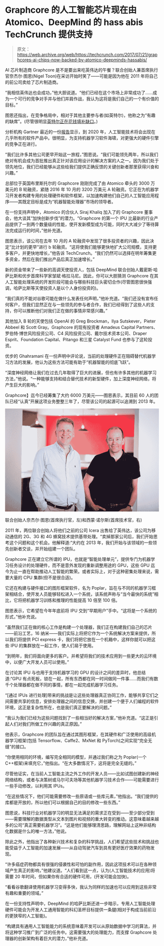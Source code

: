 # Graphcore 的人工智能芯片现在由 Atomico、DeepMind 的 hass abis TechCrunch 提供支持

> 原文：<https://web.archive.org/web/https://techcrunch.com/2017/07/21/graphcores-ai-chips-now-backed-by-atomico-deepminds-hassabis/>

AI 芯片制造商 Graphcore 是不是要出来吃英伟达的午餐？联合创始人兼首席执行官奈杰尔·图恩(Nigel Toon)在采访开始时笑了——可能是因为他在 2011 年将自己的前公司卖给了芯片制造商。

“我相信英伟达也会成功，”他大胆说道。“他们已经在这个市场上非常成功了……成为一个可行的竞争对手并与他们并肩作战，我认为这将是我们自己的一个有价值的目标。”

图恩还指出，在竞争格局中，相对于其他主要参与者(如英特尔)，他称之为“有趣的缺席”。(尽管很明显[英特尔正在花钱填补缺口](https://web.archive.org/web/20230207122855/https://www.wired.com/2017/03/intels-15-billion-reasons-ai-chip-revolution-arrived/)。)

分析机构 Gartner 最近的一份[报告](https://web.archive.org/web/20230207122855/http://www.gartner.com/newsroom/id/3763265)显示，到 2020 年，人工智能技术将会出现在几乎所有的软件产品中。很明显，为支持机器学习软件海啸，对更强大的硬件引擎的竞争正在进行。

“我们比许多其他公司更早开始这一旅程，”图恩说。“我们可能领先两年，所以我们绝对有机会成为首批推出真正针对该应用设计的解决方案的人之一。因为我们处于领先地位，我们已经能够从这些给我们提供正确反馈的关键创新者那里获得兴奋和兴趣。”

总部位于英国布里斯托尔的 Graphcore 刚刚完成了由 Atomico 牵头的 3000 万美元的 B 轮融资，紧随 2016 年 10 月的 3200 万美元 A 轮融资。它正在为机器学习开发者构建专用的处理硬件和软件框架，以加速构建他们自己的人工智能应用程序——其既定目标是成为“机器智能处理器”市场的领导者。

在一份支持声明中，Atomico 的合伙人 Siraj Khaliq 加入了的 Graphcore 董事会，他大谈其“加快创新步伐”的潜力。“Graphcore 的第一个 IPU 比最新的行业产品提供了一到两个数量级的性能，使开发新模型成为可能，同时大大减少了等待算法完成运行的时间，”他补充道。

图恩表示，该公司在去年 10 月的 A 轮融资中发现了很多投资者的兴趣，因此决定“比计划的更早”进行 b 轮融资。“这将使我们能够更快地扩大公司规模，支持更多客户，并更快地增长，”他告诉 TechCrunch。“我们仍然可以选择在明年筹集更多资金，然后在我们推出产品后真正加速增长。”

新的资金带来了一些新的高调天使投资人，包括 DeepMind 联合创始人戴密斯·哈萨比斯和优步首席科学家邹斌·格拉马尼。因此，你可以大胆猜测 Graphcore 在其人工智能处理系统的开发阶段可能会与哪些科技巨头密切合作(尽管图恩很快强调，哈萨比斯等天使投资人是以个人身份投资的)。

“我们真的不能对谷歌可能在做什么发表任何声明，”他补充道。“我们还没有宣布任何客户，但我们显然正在与一些领先的参与者合作，我们已经得到了这些人的支持，你可以推断他们对我们正在做的事情非常感兴趣。”

其他加入 B 轮的天使包括 OpenAI 的 Greg Brockman，Ilya Sutskever，Pieter Abbeel 和 Scott Gray。Graphcore 的现有投资者 Amadeus Capital Partners、罗伯特·博世风险投资公司、C4 风险投资公司、戴尔技术资本公司、Draper Esprit、Foundation Capital、Pitango 和三星 Catalyst Fund 也参与了这轮投资。

优步的 Ghahramani 在一份声明中评论说，当前的处理硬件正在阻碍替代机器学习方法的发展，他认为这些方法可能有助于“机器智能的彻底飞跃”。

“深度神经网络让我们在过去几年取得了巨大的进展，但也有许多其他的机器学习方法，”他说。“一种能够支持和结合替代技术的新型硬件，加上深度神经网络，将产生巨大的影响。”

Graphcore】迄今已经筹集了大约 6000 万美元——图恩表示，其目前 60 人的团队已经“认真”开展这项业务整整三年了，尽管该公司的起源可以追溯到 2013 年。

[![](img/2e8cfcb76ecd5fcba39f61acc1a25c3d.png)](https://web.archive.org/web/20230207122855/https://techcrunch.com/2017/07/21/graphcores-ai-chips-now-backed-by-atomico-deepminds-hassabis/gc-90526-sml/)

联合创始人奈杰尔·图恩(首席执行官，左)和西蒙·诺尔斯(首席技术官，右)

2011 年，两位联合创始人将他们之前的公司 Icera 出售给了英伟达，该公司为移动通信的 2G、3G 和 4G 蜂窝技术提供基带处理。“卖掉那家公司后，我们开始思考这个问题和这个机会。他解释道:“大约在 2013 年，我们开始与该领域的一些领先创新者交谈，并开始组建一个团队。

Graphcore 正在建立它所谓的 IPU，也就是“智能处理单元”，提供专门为机器学习任务设计的处理硬件，而不是意外发现的重新调整用途的 GPU，这些 GPU 迄今为止一直在帮助推动人工智能的繁荣。或者实际上，对于这种密集处理来说，需要大量的 CPU 集群(但不是很合适)。

它还在构建与硬件接口的图形框架软件，名为 Poplar，旨在与不同的机器学习框架相结合，使开发人员能够轻松进入一个系统，该系统声称与“当今最快的系统”相比，它将把机器学习训练和推理的性能提高 10 倍至 100 倍。

图恩表示，它希望在今年年底前将 IPU 交到“早期用户”手中。“这将是一个系统的形式，”他补充说。

“虽然我们正在做的核心工作是构建一个处理器，我们正在构建我们自己的芯片——前沿工艺，16 纳米——我们实际上将把它作为一个系统解决方案来提供，所以我们将提供 PCI express 卡，我们将把它放在一个机箱中，这样你就可以把这些 IPU 的集群放在一起工作，使人们易于使用。

“到明年，我们将面向更多的客户。并希望将我们的技术应用到一些更大的云环境中，以便广大开发人员可以使用。”

在讨论其 IPU 与也用于支持机器学习的 GPU 的设计之间的差异时，他总结道:“GPU 有点死板，锁在一起，所有东西都在同一时间做同一件事……而我们有数千个处理器都在做不同的事情，都在一起完成机器学习任务。

“[通过 IPUs 进行处理]带来的挑战是让这些处理器真正协同工作，能够共享它们之间需要共享的信息，安排处理器之间的信息交换，并创建一个便于人们编程的软件环境，这正是复杂性所在，也是我们真正要解决的问题。”

“我认为我们已经为这些问题找到了一些相当好的解决方案，”他补充道。“这正是引起人们对我们所做工作兴趣的真正原因。”

他表示，Graphcore 的团队旨在通过其图形框架，在其硬件和广泛使用的高级机器学习框架(包括 Tensorflow、Caffe2、MxNet 和 PyTorch)之间实现“完全无缝”的接口。

“你使用相同的环境，编写完全相同的模型，并通过我们称之为 Poplar(一个 C++框架)来填充它，”他指出。“在大多数情况下，这将是完全无缝的。”

尽管他证实，在当前人工智能主流之外工作的开发人员——比如试图创建新的神经网络结构，或者与决策树或马尔可夫场等其他机器学习技术合作——可能需要进行一些手动修改，以利用其 IPUs。

“在这些情况下，他们可能需要修改一些原语或一些库元素，”他指出。“我们提供的库都是开放的，所以他们可以根据自己的目的修改一些东西。”

图恩说，科技行业对机器学习的明显无法满足的需求正在受到——至少部分受到——需要理解的数据类型从文本到图片和视频的重大转变的推动。这意味着越来越多的公司“真正需要机器学习”。“这是他们能够理清思路，理解网站上这种非结构化数据是什么的唯一方法，”他说。

除此之外，他指出了各种新兴技术和复杂的科学挑战，人们希望这些技术和挑战也能受益于人工智能的加速发展——从自动驾驶汽车到具有更好医疗效果的药物发现。

“许多癌症药物都具有很强的侵袭性和可怕的副作用，因此这项技术可以在各种领域产生真正的影响，”他建议道。“人们看到这一点，认为(人工智能技术的应用)将需要 20 年时间，但如果你有合适的硬件可用，(开发可能会加快)。

“看看谷歌翻译使用机器学习变得多快，我认为同样的加速也可以应用到这些非常有趣和重要的领域。”

在一份支持性声明中，DeepMind 的哈萨比斯还进一步暗示，专用人工智能处理硬件可能会为开发人工通用智能的科幻圣杯目标提供一条腿(相对于构成当前前沿的更狭窄的人工智能)。

“构建具有通用人工智能能力的系统意味着开发可以从原始数据中学习的算法，并将这种学习推广到广泛的任务中。这需要强大的处理能力，而支撑 Graphcore 处理器的创新架构有着巨大的潜力，”他补充道。